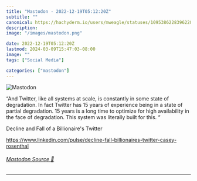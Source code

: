 ```yaml
---
title: "Mastodon - 2022-12-19T05:12:20Z"
subtitle: ""
canonical: https://hachyderm.io/users/mweagle/statuses/109538622839622856
description:
image: "/images/mastodon.png"

date: 2022-12-19T05:12:20Z
lastmod: 2024-03-09T15:47:03-08:00
image: ""
tags: ["Social Media"]

categories: ["mastodon"]
---
```

![Mastodon](/images/mastodon.png)

<p>“And Twitter, like all systems at scale, is constantly in some state of degradation. In fact Twitter has 15 years of experience being in a state of partial degradation. 15 years is a long time to optimize for high availability in the face of degradation. This system was literally built for this. “</p><p>Decline and Fall of a Billionaire&#39;s Twitter</p><p><a href="https://www.linkedin.com/pulse/decline-fall-billionaires-twitter-casey-rosenthal" target="_blank" rel="nofollow noopener noreferrer" translate="no"><span class="invisible">https://www.</span><span class="ellipsis">linkedin.com/pulse/decline-fal</span><span class="invisible">l-billionaires-twitter-casey-rosenthal</span></a></p>


###### [Mastodon Source 🐘](https://hachyderm.io/@mweagle/109538622839622856)

___

